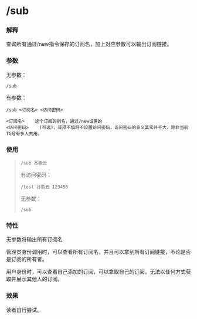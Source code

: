 # /sub

### 解释

查询所有通过/new指令保存的订阅名，加上对应参数可以输出订阅链接。

### 参数

无参数：

```
/sub
```

有参数：

```
/sub <订阅名> <访问密码>
```

```
<订阅名>    这个订阅的别名，通过/new设置的
<访问密码>    (可选)，该项不填将不设置访问密码，访问密码的意义其实并不大，除非当前TG号有多人共用。

```

### 使用

> ```
> /sub 谷歌云
> ```
>
> 有访问密码：
>
> ```
> /test 谷歌云 123456
> ```
>
> 无参数：
>
> ```
> /sub
> ```

### 特性

无参数将输出所有订阅名



管理员身份调用时，可以查看所有订阅名，并且可以拿到所有订阅链接，不论是否是订阅的所有者。

用户身份时，可以查看自己添加的订阅，可以拿取自己的订阅，无法以任何方式获取并展示其他人的订阅。

### 效果

读者自行尝试。
